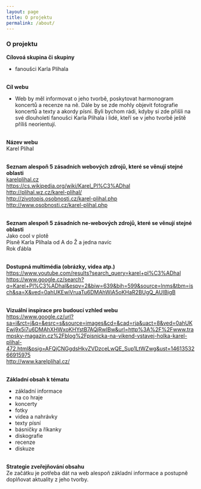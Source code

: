 ```yaml
---
layout: page
title: O projektu
permalink: /about/
---
```


### O projektu

<b>Cílovoá skupina či skupiny</b><br>
- fanoušci Karla Plíhala<br><br>

<b>Cíl webu</b><br>
- Web by měl informovat o jeho tvorbě, poskytovat harmonogram koncertů a 
recenze na ně. Dále by se zde mohly objevit fotografie  koncertů a texty a 
akordy písní. Byli bychom rádi, kdyby si zde přišli na své dlouholetí 
fanoušci Karla Plíhala i lidé, kteří se v jeho tvorbě ještě příliš neorientují.<br><br>

<b>Název webu</b><br> 
Karel Plíhal<br><br>

<b>Seznam alespoň 5 zásadních webových zdrojů, které se věnují stejné oblasti</b><br>
<a href="http://www.karelplihal.cz/">karelplihal.cz</a><br>
https://cs.wikipedia.org/wiki/Karel_Pl%C3%ADhal<br>
http://plihal.wz.cz/karel-plihal/<br>
http://zivotopis.osobnosti.cz/karel-plihal.php<br>
http://www.osobnosti.cz/karel-plihal.php<br><br>

<b>Seznam alespoň 5 zásadních ne-webových zdrojů, které se věnují stejné oblasti</b><br>
Jako cool v plotě<br>
Písně Karla Plíhala od A do Ž a jedna navíc<br>
Rok ďábla<br><br>

<b>Dostupná multimédia (obrázky, videa atp.)</b><br>
https://www.youtube.com/results?search_query=karel+pl%C3%ADhal<br>
https://www.google.cz/search?q=Karel+Pl%C3%ADhal&espv=2&biw=639&bih=599&source=lnms&tbm=isch&sa=X&ved=0ahUKEwiVruaTu6DMAhWjA5oKHaR2BUgQ_AUIBigB<br><br>

<b>Vizuální inspirace pro budoucí vzhled webu</b><br>
https://www.google.cz/url?sa=i&rct=j&q=&esrc=s&source=images&cd=&cad=rja&uact=8&ved=0ahUKEwj9x5i7u6DMAhXHWxoKHYstB7AQjRwIBw&url=http%3A%2F%2Fwww.trampsky-magazin.cz%2Fblog%2Fpisnicka-na-vikend-vstavej-holka-karel-plihal-472.html&psig=AFQjCNGgdsHkvZVDzceLwQE_Sup1LtWZwg&ust=1461353266915975<br>
http://www.karelplihal.cz/<br><br>

<b>Základní obsah k tématu</b><br>
- základní informace<br>
- na co hraje<br>
- koncerty<br>
- fotky<br>
- videa a nahrávky<br>
- texty písní<br>
- básničky a říkanky<br>
- diskografie<br>
- recenze<br>
- diskuze<br><br>

<b>Strategie zveřejňování obsahu</b><br>
Ze začátku je potřeba dát na web alespoň základní informace a postupně doplňovat aktuality z jeho tvorby.<br><br>

